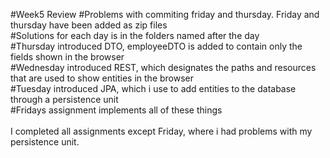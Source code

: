 #Week5 Review
#Problems with commiting friday and thursday. Friday and thursday have been added as zip files <br/>
#Solutions for each day is in the folders named after the day<br/>
#Thursday introduced DTO, employeeDTO is added to contain only the fields shown in the browser<br/>
#Wednesday introduced REST, which designates the paths and resources that are used to show entities in the browser<br/>
#Tuesday introduced JPA, which i use to add entities to the database through a persistence unit<br/>
#Fridays assignment implements all of these things<br/>
 </br>
 I completed all assignments except Friday, where i had problems with my persistence unit. 
